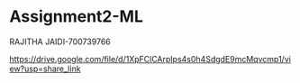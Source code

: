 # Assignment2-ML

RAJITHA JAIDI-700739766

https://drive.google.com/file/d/1XpFClCArpIps4s0h4SdgdE9mcMqvcmp1/view?usp=share_link
